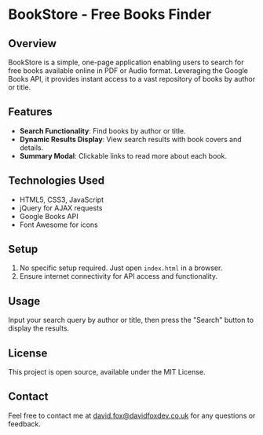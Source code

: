 # BookStore - Free Books Finder

## Overview
BookStore is a simple, one-page application enabling users to search for free books available online in PDF or Audio format. Leveraging the Google Books API, it provides instant access to a vast repository of books by author or title.

## Features
- **Search Functionality**: Find books by author or title.
- **Dynamic Results Display**: View search results with book covers and details.
- **Summary Modal**: Clickable links to read more about each book.

## Technologies Used
- HTML5, CSS3, JavaScript
- jQuery for AJAX requests
- Google Books API
- Font Awesome for icons

## Setup
1. No specific setup required. Just open `index.html` in a browser.
2. Ensure internet connectivity for API access and functionality.

## Usage
Input your search query by author or title, then press the "Search" button to display the results.

## License
This project is open source, available under the MIT License.

## Contact
Feel free to contact me at david.fox@davidfoxdev.co.uk for any questions or feedback.
